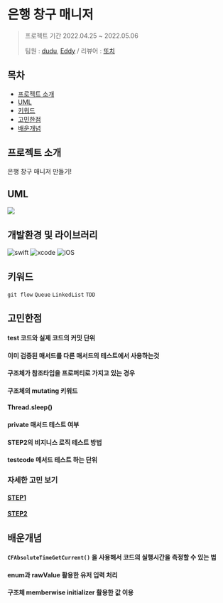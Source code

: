 # 은행 창구 매니저

>프로젝트 기간 2022.04.25 ~ 2022.05.06
>
>팀원 : [dudu](https://github.com), [Eddy](https://github.com/kimkyunghun3) / 리뷰어 : [또치](https://github.com/TTOzzi)

## 목차

- [프로젝트 소개](#프로젝트-소개)
- [UML](#UML)
- [키워드](#키워드)
- [고민한점](#고민한점)
- [배운개념](#배운개념)

## 프로젝트 소개
은행 창구 매니저 만들기!

## UML

![](https://i.imgur.com/f2zdiWu.png)


## 개발환경 및 라이브러리
![swift](https://img.shields.io/badge/swift-5.6-orange)
![xcode](https://img.shields.io/badge/Xcode-13.3-blue)
![iOS](https://img.shields.io/badge/iOS-14.0-yellow)

## 키워드

`git flow` `Queue` `LinkedList` `TDD`

## 고민한점

#### test 코드와 실제 코드의 커밋 단위

#### 이미 검증된 매서드를 다른 매서드의 테스트에서 사용하는것

#### 구조체가 참조타입을 프로퍼티로 가지고 있는 경우

#### 구조체의 mutating 키워드

#### Thread.sleep()

#### private 매서드 테스트 여부

#### STEP2의 비지니스 로직 테스트 방법

#### testcode 메서드 테스트 하는 단위

### 자세한 고민 보기

#### [STEP1](https://github.com/yagom-academy/ios-bank-manager/pull/144)
#### [STEP2](https://github.com/yagom-academy/ios-bank-manager/pull/154)

## 배운개념

#### `CFAbsoluteTimeGetCurrent()` 을 사용해서 코드의 실행시간을 측정할 수 있는 법

#### enum과 rawValue 활용한 유저 입력 처리

#### 구조체 memberwise initializer 활용한 값 이용








